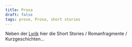 ```yaml
---
title: Prosa
draft: false
tags: prose, Prosa, short stories
---
```

Neben der [Lyrik](/literatur) hier die Short Stories / Romanfragmente / Kurzgeschichten...